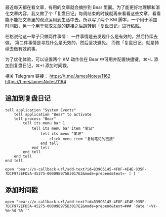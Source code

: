 最近每天都在看文章，有用的文章就会摘抄到 Bear 里面。为了能更好地理解和消化文章内容，我又做了个「复盘日记」每周结束的时候就再来看看这些文章，看看能不能把文章里的观点运用到生活中去。所以写了两个 KM 脚本，一个用于添加时间戳，另一个用于获取文章的链接之后跳转到「复盘日记」进行粘贴。

芒格说他这一辈子只做两件事情：
一件事情是去发现什么是有效的，然后持续去做。
第二件事情是寻找什么是无效的，然后坚决避免。
而做「复盘日记」就是持续去做有效的事。

为了优化体验，可以设置两个 KM 动作仅在 Bear 中可用并配置快捷键。⌘+L 添加到复盘日记，⌘+I 添加时间戳。

相关 Telegram 链接：
https://t.me/JamesNotes/1162
https://t.me/JamesNotes/1164

## 追加到复盘日记
```
tell application "System Events"
	tell application "Bear" to activate
	tell process "Bear"
		tell its menu bar 1
			tell its menu bar item "笔记"
				tell its menu "笔记"
					click menu item "复制笔记的链接"
				end tell
			end tell
		end tell
	end tell
end tell
```

```
open 'bear://x-callback-url/add-text?id=B39C6145-4F8F-4E4E-935F-7DCF972EFD5A-45275-00009E975B3017E2&mode=prepend&text=- [ ] '
```

## 添加时间戳
```
open "bear://x-callback-url/add-text?id=B39C6145-4F8F-4E4E-935F-7DCF972EFD5A-45275-00009E975B3017E2&mode=prepend&text=### `date '+%Y-%m-%d %A'`"
```

